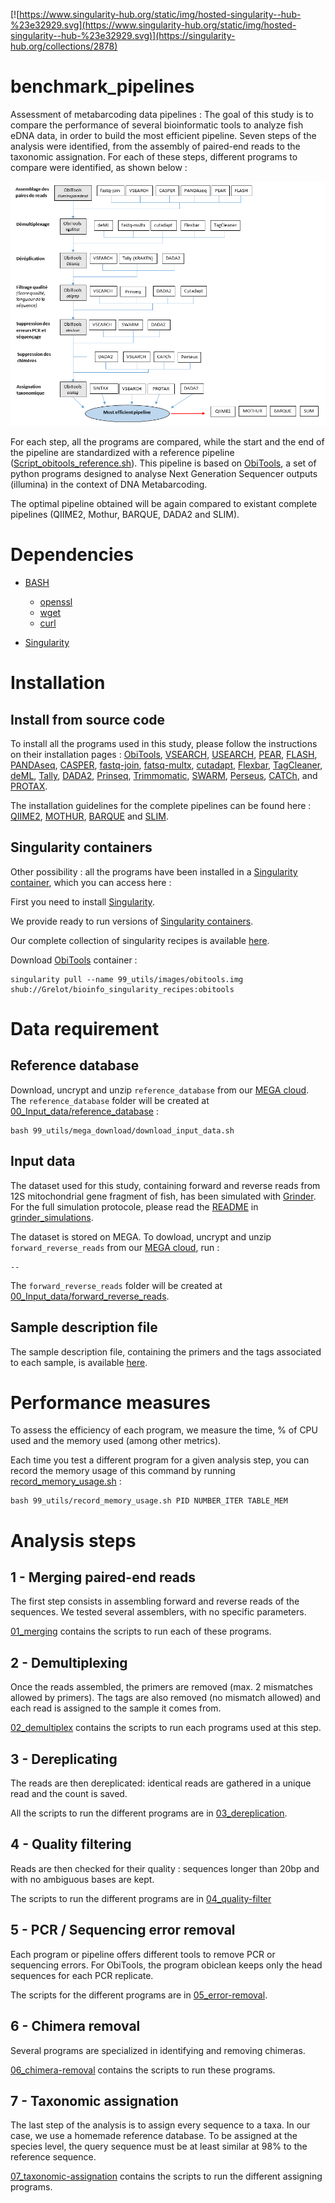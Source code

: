  [![https://www.singularity-hub.org/static/img/hosted-singularity--hub-%23e32929.svg](https://www.singularity-hub.org/static/img/hosted-singularity--hub-%23e32929.svg)](https://singularity-hub.org/collections/2878)

# benchmark_pipelines

Assessment of metabarcoding data pipelines :
The goal of this study is to compare the performance of several bioinformatic tools to analyze fish eDNA data, in order to build the most efficient pipeline.
Seven steps of the analysis were identified, from the assembly of paired-end reads to the taxonomic assignation.
For each of these steps, different programs to compare were identified, as shown below :

![pipeline_schema](schema_protocole.PNG)

For each step, all the programs are compared, while the start and the end of the pipeline are standardized with a reference pipeline ([Script_obitools_reference.sh](Script_obitools_reference.sh)). This pipeline is based on [ObiTools](https://git.metabarcoding.org/obitools/obitools/wikis/home), a set of python programs designed to analyse Next Generation Sequencer outputs (illumina) in the context of DNA Metabarcoding.

The optimal pipeline obtained will be again compared to existant complete pipelines (QIIME2, Mothur, BARQUE, DADA2 and SLIM).

# Dependencies

* [BASH](https://www.gnu.org/software/bash/)
	- [openssl](https://www.openssl.org/)
	- [wget](https://www.gnu.org/software/wget/)
	- [curl](https://curl.haxx.se/)

* [Singularity](https://www.sylabs.io/docs/)

# Installation

## Install from source code

To install all the programs used in this study, please follow the instructions on their installation pages : [ObiTools](https://pythonhosted.org/OBITools/welcome.html#installing-the-obitools), [VSEARCH](https://github.com/torognes/vsearch), [USEARCH](https://drive5.com/usearch/download.html), [PEAR](http://www.exelixis-lab.org/web/software/pear), [FLASH](https://sourceforge.net/projects/flashpage/files), [PANDAseq](https://github.com/neufeld/pandaseq), [CASPER](http://best.snu.ac.kr/casper/index.php?name=manual), [fastq-join](https://github.com/brwnj/fastq-join), [fatsq-multx](https://github.com/brwnj/fastq-multx), [cutadapt](https://cutadapt.readthedocs.io/en/stable/installation.html), [Flexbar](https://github.com/seqan/flexbar), [TagCleaner](https://sourceforge.net/projects/tagcleaner/files), [deML](https://github.com/grenaud/deml), [Tally](https://www.ebi.ac.uk/research/enright/software/kraken), [DADA2](https://benjjneb.github.io/dada2/dada-installation.html), [Prinseq](https://sourceforge.net/projects/prinseq/files/), [Trimmomatic](http://www.usadellab.org/cms/index.php?page=trimmomatic), [SWARM](https://github.com/torognes/swarm), [Perseus](https://code.google.com/archive/p/ampliconnoise/), [CATCh](https://github.com/M-Mysara/CATCh), and [PROTAX](https://www.helsinki.fi/en/researchgroups/statistical-ecology/software#section-49869).

The installation guidelines for the complete pipelines can be found here : [QIIME2](https://docs.qiime2.org/2019.4/install), [MOTHUR](https://github.com/mothur/mothur), [BARQUE](https://github.com/enormandeau/barque) and [SLIM](https://github.com/yoann-dufresne/SLIM).

## Singularity containers

Other possibility : all the programs have been installed in a [Singularity container](https://www.sylabs.io/docs/), which you can access here :

First you need to install [Singularity](https://github.com/sylabs/singularity/blob/master/INSTALL.md).

We provide ready to run versions of [Singularity containers](https://www.sylabs.io/).

Our complete collection of singularity recipes is available [here](https://github.com/Grelot/bioinfo_singularity_recipes).

Download [ObiTools](https://pythonhosted.org/OBITools/welcome.html#installing-the-obitools) container :
```
singularity pull --name 99_utils/images/obitools.img shub://Grelot/bioinfo_singularity_recipes:obitools
```


# Data requirement

## Reference database

Download, uncrypt and unzip `reference_database` from our [MEGA cloud](https://mega.nz/). The `reference_database` folder will be created at [00_Input_data/reference_database](00_Input_data) :
```
bash 99_utils/mega_download/download_input_data.sh
```

## Input data

The dataset used for this study, containing forward and reverse reads from 12S mitochondrial gene fragment of fish, has been simulated with [Grinder](https://sourceforge.net/projects/biogrinder/). For the full simulation protocole, please read the [README](grinder_simulations/README.md) in [grinder_simulations](grinder_simulations).

The dataset is stored on MEGA. To dowload, uncrypt and unzip `forward_reverse_reads` from our [MEGA cloud](https://mega.nz/), run :
```
--
```

The `forward_reverse_reads` folder will be created at [00_Input_data/forward_reverse_reads](00_Input_data).

## Sample description file

The sample description file, containing the primers and the tags associated to each sample, is available [here](00_Input_data/sample_description_file.txt).


# Performance measures

To assess the efficiency of each program, we measure the time, % of CPU used and the memory used (among other metrics).

Each time you test a different program for a given analysis step, you can record the memory usage of this command by running [record_memory_usage.sh](99_utils/record_memory_usage.sh) :

```
bash 99_utils/record_memory_usage.sh PID NUMBER_ITER TABLE_MEM
```


# Analysis steps

## 1 - Merging paired-end reads

The first step consists in assembling forward and reverse reads of the sequences. We tested several assemblers, with no specific parameters.

[01_merging](01_merging) contains the scripts to run each of these programs.

## 2 - Demultiplexing

Once the reads assembled, the primers are removed (max. 2 mismatches allowed by primers). The tags are also removed (no mismatch allowed) and each read is assigned to the sample it comes from.

[02_demultiplex](02_demultiplex) contains the scripts to run each programs used at this step.

## 3 - Dereplicating

The reads are then dereplicated: identical reads are gathered in a unique read and the count is saved.

All the scripts to run the different programs are in [03_dereplication](03_dereplication).

## 4 - Quality filtering

Reads are then checked for their quality : sequences longer than 20bp and with no ambiguous bases are kept.

The scripts to run the different programs are in [04_quality-filter](04_quality-filter)

## 5 - PCR / Sequencing error removal

Each program or pipeline offers different tools to remove PCR or sequencing errors. For ObiTools, the program obiclean keeps only the head sequences for each PCR replicate.

The scripts for the different programs are in [05_error-removal](05_error-removal).

## 6 - Chimera removal

Several programs are specialized in identifying and removing chimeras. 

[06_chimera-removal](06_chimera-removal) contains the scripts to run these programs.

## 7 - Taxonomic assignation

The last step of the analysis is to assign every sequence to a taxa. In our case, we use a homemade reference database. To be assigned at the species level, the query sequence must be at least similar at 98% to the reference sequence.

[07_taxonomic-assignation](07_taxonomic-assignation) contains the scripts to run the different assigning programs.

